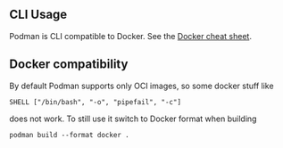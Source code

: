 ## CLI Usage

Podman is CLI compatible to Docker. See the [Docker cheat sheet](/cheat-sheet/Docker).

## Docker compatibility

By default Podman supports only OCI images, so some docker stuff like

    SHELL ["/bin/bash", "-o", "pipefail", "-c"]

does not work. To still use it switch to Docker format when building

    podman build --format docker .
